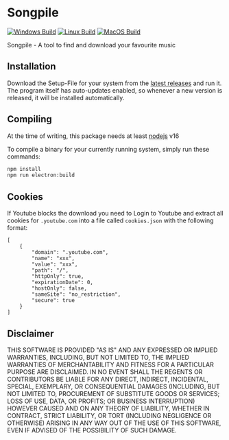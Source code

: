 # Songpile

[![Windows Build](https://github.com/kadrim/Songpile/actions/workflows/windows.yml/badge.svg?event=push)](https://github.com/kadrim/Songpile/actions/workflows/windows.yml)
[![Linux Build](https://github.com/kadrim/Songpile/actions/workflows/ubuntu.yml/badge.svg?event=push)](https://github.com/kadrim/Songpile/actions/workflows/ubuntu.yml)
[![MacOS Build](https://github.com/kadrim/Songpile/actions/workflows/macos.yml/badge.svg?event=push)](https://github.com/kadrim/Songpile/actions/workflows/macos.yml)

Songpile - A tool to find and download your favourite music 

## Installation

Download the Setup-File for your system from the [latest releases](https://github.com/kadrim/Songpile/releases/latest) and run it. The program itself has auto-updates enabled, so whenever a new version is released, it will be installed automatically.

## Compiling

At the time of writing, this package needs at least [nodejs](https://nodejs.org/) v16

To compile a binary for your currently running system, simply run these commands:

```bash
npm install
npm run electron:build
```

## Cookies

If Youtube blocks the download you need to Login to Youtube and extract all cookies for `.youtube.com` into a file called `cookies.json` with the following format:

```
[
    {
        "domain": ".youtube.com",
        "name": "xxx",
        "value": "xxx",
        "path": "/",
        "httpOnly": true,
        "expirationDate": 0,
        "hostOnly": false,
        "sameSite": "no_restriction",
        "secure": true
    }
]
```

## Disclaimer
THIS SOFTWARE IS PROVIDED "AS IS" AND ANY EXPRESSED OR IMPLIED WARRANTIES, INCLUDING, BUT NOT LIMITED TO, THE IMPLIED WARRANTIES OF MERCHANTABILITY AND FITNESS FOR A PARTICULAR PURPOSE ARE DISCLAIMED. IN NO EVENT SHALL THE REGENTS OR CONTRIBUTORS BE LIABLE FOR ANY DIRECT, INDIRECT, INCIDENTAL, SPECIAL, EXEMPLARY, OR CONSEQUENTIAL DAMAGES (INCLUDING, BUT NOT LIMITED TO, PROCUREMENT OF SUBSTITUTE GOODS OR SERVICES; LOSS OF USE, DATA, OR PROFITS; OR BUSINESS INTERRUPTION) HOWEVER CAUSED AND ON ANY THEORY OF LIABILITY, WHETHER IN CONTRACT, STRICT LIABILITY, OR TORT (INCLUDING NEGLIGENCE OR OTHERWISE) ARISING IN ANY WAY OUT OF THE USE OF THIS SOFTWARE, EVEN IF ADVISED OF THE POSSIBILITY OF SUCH DAMAGE.
